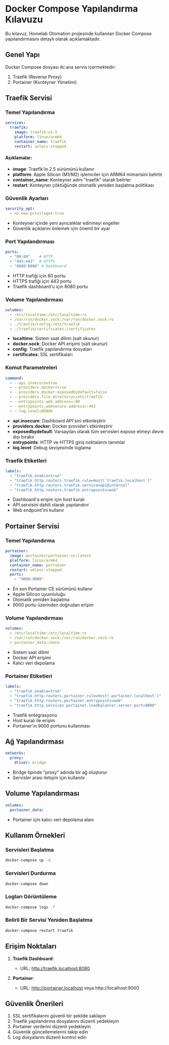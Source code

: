 # Docker Compose Yapılandırma Kılavuzu

Bu kılavuz, Homelab Otomation projesinde kullanılan Docker Compose yapılandırmasını detaylı olarak açıklamaktadır.

## Genel Yapı

Docker Compose dosyası iki ana servis içermektedir:
1. Traefik (Reverse Proxy)
2. Portainer (Konteyner Yönetimi)

## Traefik Servisi

### Temel Yapılandırma
```yaml
services:
  traefik:
    image: traefik:v2.5
    platform: linux/arm64
    container_name: traefik
    restart: unless-stopped
```

#### Açıklamalar:
- **image**: Traefik'in 2.5 sürümünü kullanır
- **platform**: Apple Silicon (M1/M2) işlemciler için ARM64 mimarisini belirtir
- **container_name**: Konteyner adını "traefik" olarak belirler
- **restart**: Konteyner çöktüğünde otomatik yeniden başlatma politikası

### Güvenlik Ayarları
```yaml
security_opt:
  - no-new-privileges:true
```
- Konteyner içinde yeni ayrıcalıklar edinmeyi engeller
- Güvenlik açıklarını önlemek için önemli bir ayar

### Port Yapılandırması
```yaml
ports:
  - "80:80"    # HTTP
  - "443:443"  # HTTPS
  - "8080:8080" # Dashboard
```
- HTTP trafiği için 80 portu
- HTTPS trafiği için 443 portu
- Traefik dashboard'u için 8080 portu

### Volume Yapılandırması
```yaml
volumes:
  - /etc/localtime:/etc/localtime:ro
  - /var/run/docker.sock:/var/run/docker.sock:ro
  - ./traefik/config:/etc/traefik
  - ./traefik/certificates:/certificates
```
- **localtime**: Sistem saat dilimi (salt okunur)
- **docker.sock**: Docker API erişimi (salt okunur)
- **config**: Traefik yapılandırma dosyaları
- **certificates**: SSL sertifikaları

### Komut Parametreleri
```yaml
command:
  - --api.insecure=true
  - --providers.docker=true
  - --providers.docker.exposedbydefault=false
  - --providers.file.directory=/etc/traefik
  - --entrypoints.web.address=:80
  - --entrypoints.websecure.address=:443
  - --log.level=DEBUG
```
- **api.insecure**: Dashboard API'sini etkinleştirir
- **providers.docker**: Docker provider'ı etkinleştirir
- **exposedbydefault**: Varsayılan olarak tüm servisleri expose etmeyi devre dışı bırakır
- **entrypoints**: HTTP ve HTTPS giriş noktalarını tanımlar
- **log.level**: Debug seviyesinde loglama

### Traefik Etiketleri
```yaml
labels:
  - "traefik.enable=true"
  - "traefik.http.routers.traefik.rule=Host(`traefik.localhost`)"
  - "traefik.http.routers.traefik.service=api@internal"
  - "traefik.http.routers.traefik.entrypoints=web"
```
- Dashboard'a erişim için host kuralı
- API servisini dahili olarak yapılandırır
- Web endpoint'ini kullanır

## Portainer Servisi

### Temel Yapılandırma
```yaml
portainer:
  image: portainer/portainer-ce:latest
  platform: linux/arm64
  container_name: portainer
  restart: unless-stopped
  ports:
    - "9000:9000"
```
- En son Portainer CE sürümünü kullanır
- Apple Silicon uyumluluğu
- Otomatik yeniden başlatma
- 9000 portu üzerinden doğrudan erişim

### Volume Yapılandırması
```yaml
volumes:
  - /etc/localtime:/etc/localtime:ro
  - /var/run/docker.sock:/var/run/docker.sock:ro
  - portainer_data:/data
```
- Sistem saat dilimi
- Docker API erişimi
- Kalıcı veri depolama

### Portainer Etiketleri
```yaml
labels:
  - "traefik.enable=true"
  - "traefik.http.routers.portainer.rule=Host(`portainer.localhost`)"
  - "traefik.http.routers.portainer.entrypoints=web"
  - "traefik.http.services.portainer.loadbalancer.server.port=9000"
```
- Traefik entegrasyonu
- Host kuralı ile erişim
- Portainer'ın 9000 portunu kullanması

## Ağ Yapılandırması
```yaml
networks:
  proxy:
    driver: bridge
```
- Bridge tipinde "proxy" adında bir ağ oluşturur
- Servisler arası iletişim için kullanılır

## Volume Yapılandırması
```yaml
volumes:
  portainer_data:
```
- Portainer için kalıcı veri depolama alanı

## Kullanım Örnekleri

### Servisleri Başlatma
```bash
docker-compose up -d
```

### Servisleri Durdurma
```bash
docker-compose down
```

### Logları Görüntüleme
```bash
docker-compose logs -f
```

### Belirli Bir Servisi Yeniden Başlatma
```bash
docker-compose restart traefik
```

## Erişim Noktaları

1. **Traefik Dashboard**:
   - URL: http://traefik.localhost:8080

2. **Portainer**:
   - URL: http://portainer.localhost veya http://localhost:9000

## Güvenlik Önerileri

1. SSL sertifikalarını güvenli bir şekilde saklayın
2. Traefik yapılandırma dosyalarını düzenli yedekleyin
3. Portainer verilerini düzenli yedekleyin
4. Güvenlik güncellemelerini takip edin
5. Log dosyalarını düzenli kontrol edin 